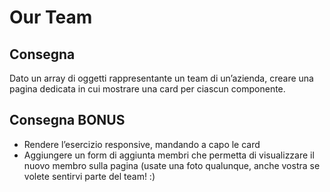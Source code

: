 # Our Team

## Consegna

Dato un array di oggetti rappresentante un team di un’azienda, creare una pagina dedicata  in cui mostrare una card per ciascun componente.

## Consegna BONUS
- Rendere l’esercizio responsive, mandando a capo le card
- Aggiungere un form di aggiunta membri che permetta di visualizzare il nuovo membro sulla pagina (usate una foto qualunque, anche vostra se volete sentirvi parte del team! :)